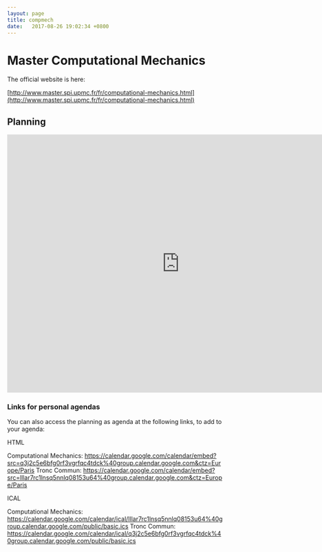 ```yaml
---
layout: page
title: compmech
date:   2017-08-26 19:02:34 +0800
---
```


# Master Computational Mechanics

The official website is here:

[http://www.master.spi.upmc.fr/fr/computational-mechanics.html](http://www.master.spi.upmc.fr/fr/computational-mechanics.html)

## Planning

<iframe src="https://calendar.google.com/calendar/embed?title=Computational%20Mechanics&amp;mode=WEEK&amp;height=600&amp;wkst=2&amp;bgcolor=%23FFFFFF&amp;src=q3j2c5e6bfg0rf3vgrfqc4tdck%40group.calendar.google.com&amp;color=%232952A3&amp;src=lllar7rc1lnsq5nnlq08153u64%40group.calendar.google.com&amp;color=%2342104A&amp;ctz=Europe%2FParis" style="border-width:0" width="800" height="600" frameborder="0" scrolling="no"></iframe>

### Links for personal agendas

You can also access the planning as agenda at the following links, to add to your agenda:

HTML

Computational Mechanics: https://calendar.google.com/calendar/embed?src=q3j2c5e6bfg0rf3vgrfqc4tdck%40group.calendar.google.com&ctz=Europe/Paris
Tronc Commun: https://calendar.google.com/calendar/embed?src=lllar7rc1lnsq5nnlq08153u64%40group.calendar.google.com&ctz=Europe/Paris

ICAL

Computational Mechanics: https://calendar.google.com/calendar/ical/lllar7rc1lnsq5nnlq08153u64%40group.calendar.google.com/public/basic.ics
Tronc Commun:  https://calendar.google.com/calendar/ical/q3j2c5e6bfg0rf3vgrfqc4tdck%40group.calendar.google.com/public/basic.ics
